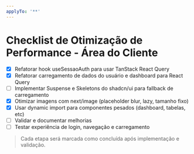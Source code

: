 ```yaml
---
applyTo: '**'
---
```


# Checklist de Otimização de Performance - Área do Cliente

- [x] Refatorar hook useSessaoAuth para usar TanStack React Query
- [x] Refatorar carregamento de dados do usuário e dashboard para React Query
- [ ] Implementar Suspense e Skeletons do shadcn/ui para fallback de carregamento
- [x] Otimizar imagens com next/image (placeholder blur, lazy, tamanho fixo)
- [x] Usar dynamic import para componentes pesados (dashboard, tabelas, etc)
- [ ] Validar e documentar melhorias
- [ ] Testar experiência de login, navegação e carregamento

> Cada etapa será marcada como concluída após implementação e validação.
